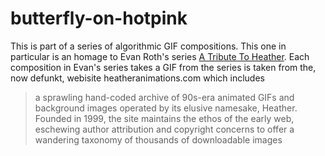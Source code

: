 # butterfly-on-hotpink

This is part of a series of algorithmic GIF compositions. This one in particular is an homage to Evan Roth's series [A Tribute To Heather](http://www.evan-roth.com/work/tribute-to-heather/). Each composition in Evan's series takes a GIF from the series is taken from the, now defunkt, webisite heatheranimations.com which includes

> a sprawling hand-coded archive of 90s-era animated GIFs and background images operated by its elusive namesake, Heather. Founded in 1999, the site maintains the ethos of the early web, eschewing author attribution and copyright concerns to offer a wandering taxonomy of thousands of downloadable images


